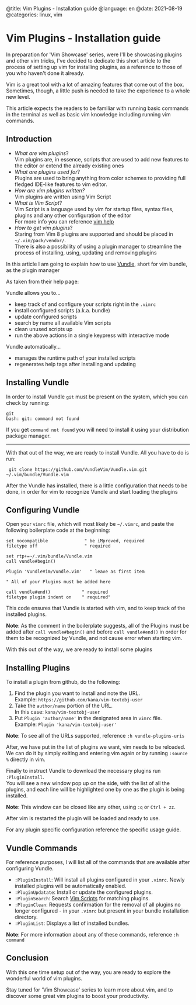 @title: Vim Plugins - Installation guide
@language: en
@date: 2021-08-19
@categories: linux, vim

# Vim Plugins - Installation guide

In preparation for 'Vim Showcase' series, were I'll be showcasing plugins and other vim tricks, I've decided to dedicate this short
article to the process of setting up vim for installing plugins, as a reference to those of you who haven't done it already.

Vim is a great tool with a lot of amazing features that come out of the box.
Sometimes, though, a little push is needed to take the experience to a whole new level.

This article expects the readers to be familiar with running basic commands in
the terminal as well as basic vim knowledge including running vim commands.


## Introduction

- _What are vim plugins_?<br>
  Vim plugins are, in essence, scripts that are used to add new features to the
  editor or extend the already existing ones
- _What are plugins used for_?<br>
  Plugins are used to bring anything from color schemes to providing full fledged IDE-like features to vim editor.
- _How are vim plugins written?_<br>
  Vim plugins are written using Vim Script
- _What is Vim Script_?<br>
  Vim Script is a language used by vim for startup files, syntax files, plugins and any other configuration of the editor<br> 
  For more info you can reference [vim help](https://vim.help/41-write-a-vim-script)
- _How to get vim plugins_?<br>
  Staring from Vim 8 plugins are supported and should be placed in `~/.vim/pack/vendor/`.<br>
  There is also a possibility of using a plugin manager to streamline the process of installing, using, updating and removing plugins

  
In this article I am going to explain how to use [Vundle](https://github.com/VundleVim/Vundle.vim), short for vim bundle, as the plugin manager

As taken from their help page:
  
Vundle allows you to...

  - keep track of and configure your scripts right in the `.vimrc`
  - install configured scripts (a.k.a. bundle)
  - update configured scripts
  - search by name all available Vim scripts
  - clean unused scripts up
  - run the above actions in a single keypress with interactive mode

Vundle automatically...

  - manages the runtime path of your installed scripts
  - regenerates help tags after installing and updating


## Installing Vundle

In order to install Vundle `git` must be present on the system, which you can check by running:

    git
    bash: git: command not found

If you get `command not found` you will need to install it using your distribution package manager.

***

With that out of the way, we are ready to install Vundle. All you have to do is run:

     git clone https://github.com/VundleVim/Vundle.vim.git ~/.vim/bundle/Vundle.vim
     
     
After the Vundle has installed, there is a little configuration that needs to
be done, in order for vim to recognize Vundle and start loading the plugins

## Configuring Vundle

Open your `vimrc` file, which will most likely be `~/.vimrc`, and paste the following boilerplate code at the beginning:

```
set nocompatible              " be iMproved, required
filetype off                  " required

set rtp+=~/.vim/bundle/Vundle.vim
call vundle#begin()

Plugin 'VundleVim/Vundle.vim'   " leave as first item

" All of your Plugins must be added here

call vundle#end()            " required
filetype plugin indent on    " required"
```

This code ensures that Vundle is started with vim, and to keep track of the installed plugins.

**Note**: As the comment in the boilerplate suggests, all of the Plugins must be added
after `call vundle#begin()` and before `call vundle#end()` in order for them to
be recognized by Vundle, and not cause error when starting vim.


With this out of the way, we are ready to install some plugins


## Installing Plugins


To install a plugin from github, do the following:

1. Find the plugin you want to install and note the URL.<br> Example: `https://github.com/kana/vim-textobj-user`
2. Take the `author/name` portion of the URL.<br> In this case: `kana/vim-textobj-user`
3. Put `Plugin 'author/name'` in the designated area in `vimrc` file.<br> Example: `Plugin 'kana/vim-textobj-user'`

**Note**: To see all of the URLs supported, reference `:h vundle-plugins-uris`

After, we have put in the list of plugins we want, vim needs to be
reloaded.<br> We can do it by simply exiting and entering vim again or by running
`:source %` directly in vim.

Finally to instruct Vundle to download the necessary plugins run
`:PluginInstall`.<br> You will see a new window pop up on the side, with the
list of all the plugins, and each line will be highlighted one by one as the
plugin is being installed.

**Note**: This window can be closed like any other, using `:q` or `Ctrl + zz`.

After vim is restarted the plugin will be loaded and ready to use.

For any plugin specific configuration reference the specific usage guide.


## Vundle Commands

For reference purposes, I will list all of the commands that are available after configuring Vundle.

- `:PluginInstall`: Will install all plugins configured in your `.vimrc`. Newly installed plugins will be automatically enabled.
- `:PluginUpdatate`: Install or update the configured plugins.
- `:PluginSearch`: Search [Vim Scripts](http://vim-scripts.org/vim/scripts.html) for matching plugins.
- `:PluginClean`: Requests confirmation for the removal of all plugins no longer configured - in your `.vimrc` but present in your bundle installation directory.
- `:PluginList`: Displays a list of installed bundles.

**Note**: For more information about any of these commands, reference `:h command`


## Conclusion

With this one time setup out of the way, you are ready to explore the wonderful world of vim plugins.

Stay tuned for 'Vim Showcase' series to learn more about vim, and to discover some great vim plugins to boost your productivity.

